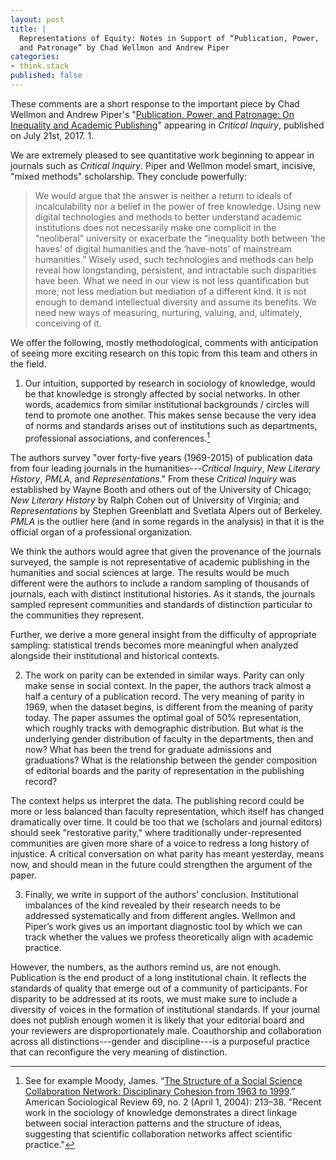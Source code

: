 ```yaml
---
layout: post
title: |
  Representations of Equity: Notes in Support of “Publication, Power, 
  and Patronage” by Chad Wellmon and Andrew Piper
categories:
- think.stack
published: false
---
```


These comments are a short response to the important piece by Chad Wellmon and
Andrew Piper's  "[Publication, Power, and Patronage: On Inequality and
Academic
Publishing](http://criticalinquiry.uchicago.edu/publication_power_and_patronage_on_inequality_and_academic_publishing/)"
appearing in *Critical Inquiry*, published on July 21st, 2017.  1. 

We are extremely pleased to see quantitative work beginning to appear in
journals such as *Critical Inquiry*. Piper and Wellmon model smart, incisive,
"mixed methods" scholarship. They conclude powerfully: 

> We would argue that the answer is neither a return to ideals of
> incalculability nor a belief in the power of free knowledge. Using new
> digital technologies and methods to better understand academic institutions
> does not necessarily make one complicit in the “neoliberal” university or
> exacerbate the “inequality both between ‘the haves’ of digital humanities
> and the ‘have-nots’ of mainstream humanities.” Wisely used, such
> technologies and methods can help reveal how longstanding, persistent, and
> intractable such disparities have been. What we need in our view is not less
> quantification but more; not less mediation but mediation of a different
> kind. It is not enough to demand intellectual diversity and assume its
> benefits. We need new ways of measuring, nurturing, valuing, and,
> ultimately, conceiving of it.  

We offer the following, mostly methodological, comments with anticipation of
seeing more exciting research on this topic from this team and others in the
field.  

1. Our intuition, supported by research in sociology of knowledge, would be
that knowledge is strongly affected by social networks. In other words,
academics from similar institutional backgrounds / circles will tend to
promote one another. This makes sense because the very idea of norms and
standards arises out of institutions such as departments, professional
associations, and conferences.[^1] 

The authors survey "over forty-five years (1969-2015) of publication data from
four leading journals in the humanities---*Critical Inquiry*, *New Literary
History*, *PMLA*, and *Representations*." From these *Critical Inquiry* was
established by Wayne Booth and others out of the University of Chicago; *New
Literary History* by Ralph Cohen out of University of Virginia; and
*Representations* by Stephen Greenblatt and Svetlata Alpers out of Berkeley.
*PMLA* is the outlier here (and in some regards in the analysis) in that it is
the official organ of a professional organization.  

We think the authors would agree that given the provenance of the journals
surveyed, the sample is not representative of academic publishing in the
humanities and social sciences at large. The results would be much different
were the authors to include a random sampling of thousands of journals, each
with distinct institutional histories. As it stands, the journals sampled
represent communities and standards of distinction particular to the
communities they represent.

Further, we derive a more general insight from the difficulty of appropriate
sampling: statistical trends becomes more meaningful when analyzed alongside
their institutional and historical contexts.  

2. The work on parity can be extended in similar ways. Parity can only make
sense in social context. In the paper, the authors track almost a half a
century of a publication record. The very meaning of parity in 1969, when the
dataset begins, is different from the meaning of parity today. The paper
assumes the optimal goal of 50% representation, which roughly tracks with
demographic distribution. But what is the underlying gender distribution of
faculty in the departments, then and now? What has been the trend for graduate
admissions and graduations? What is the relationship between the gender
composition of editorial boards and the parity of representation in the
publishing record?

The context helps us interpret the data. The publishing record could be more
or less balanced than faculty representation, which itself has changed
dramatically over time. It could be too that we (scholars and journal editors)
should seek "restorative parity," where traditionally under-represented
communities are given more share of a voice to redress a long history of
injustice. A critical conversation on what parity has meant yesterday, means
now, and should mean in the future could strengthen the argument of the paper. 

3. Finally, we write in support of the authors’ conclusion. Institutional
imbalances of the kind revealed by their research needs to be addressed
systematically and from different angles. Wellmon and Piper’s work gives us an
important diagnostic tool by which we can track whether the values we profess
theoretically align with academic practice. 

However, the numbers, as the authors remind us, are not enough. Publication is
the end product of a long institutional chain. It reflects the standards of
quality that emerge out of a community of participants. For disparity to be
addressed at its roots, we must make sure to include a diversity of voices in
the formation of institutional standards. If your journal does not publish
enough women it is likely that your editorial board and your reviewers are
disproportionately male. Coauthorship and collaboration across all
distinctions---gender and discipline---is a purposeful practice that can
reconfigure the very meaning of distinction.

[^1]: See for example Moody, James. “[The Structure of a Social Science
Collaboration Network: Disciplinary Cohesion from 1963 to
1999](http://journals.sagepub.com/doi/abs/10.1177/000312240406900204).”
American Sociological Review 69, no. 2 (April 1, 2004): 213–38. "Recent work
in the sociology of knowledge demonstrates a direct linkage between social
interaction patterns and the structure of ideas, suggesting that scientific
collaboration networks affect scientific practice."


